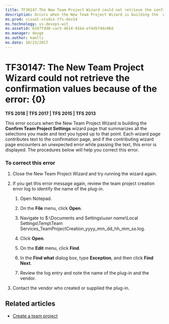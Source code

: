 ```yaml
---
title: TF30147-The New Team Project Wizard could not retrieve the confirmation values 
description: Occurs when the New Team Project Wizard is building the  wizard page that summarizes all the selections you made and text you typed up to that point.
ms.prod: visual-studio-tfs-dev14
ms.technology: vs-devops-wit
ms.assetid: 6347fdd8-cac5-4614-91b4-ef4d5f4dc06d
ms.manager: douge
ms.author: kaelli
ms.date: 10/23/2017
---
```



# TF30147: The New Team Project Wizard could not retrieve the confirmation values because of the error: {0}

**TFS 2018 | TFS 2017 | TFS 2015 | TFS 2013**

This error occurs when the New Team Project Wizard is building the **Confirm Team Project Settings** wizard page that summarizes all the selections you made and text you typed up to that point. Each wizard page contributes text to the confirmation page, and if the contributing wizard page encounters an unexpected error while passing the text, this error is displayed. The procedures below will help you correct this error.  
  
### To correct this error  
  
1.  Close the New Team Project Wizard and try running the wizard again.  
  
2.  If you get this error message again, review the team project creation error log to identify the name of the plug-in.  
  
    1.  Open Notepad.  
  
    2.  On the **File** menu, click **Open**.  
  
    3.  Navigate to $:\Documents and Settings\\*user name*\Local Settings\Temp\Team Services_TeamProjectCreation_yyyy_mm_dd_hh_mm_ss.log.  
  
    4.  Click **Open**.  
  
    5.  On the **Edit** menu, click **Find**.  
  
    6.  In the **Find what** dialog box, type **Exception**, and then click **Find Next**.  
  
    7.  Review the log entry and note the name of the plug-in and the vendor.  
  
3.  Contact the vendor who created or supplied the plug-in.  
  
## Related articles
- [Create a team project](../../../../accounts/create-team-project.md)